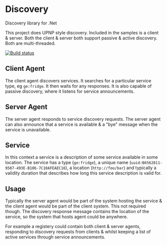 Discovery
=========

Discovery library for .Net

This project does UPNP style discovery. Included in the samples is a client & server. Both the client & server both support passive & active discovery. Both are multi-threaded.

[![Build status](https://ci.appveyor.com/api/projects/status/0q6ulxammuawn3un)](https://ci.appveyor.com/project/SimonHalsey/discovery)

Client Agent
------
The client agent discovers services. It searches for a particular service type, eg `ge:fridge`. It then waits for any responses. It is also capable of passive discovery, where it listens for service announcements.

Server Agent
-----
The server agent responds to service discovery requests. The server agent can also announce that a service is available & a "bye" message when the service is unavailable.

Service
-----
In this context a service is a description of some service available in some location. The service has a type (`ge:fridge`), a unique name (`uuid:B6562811-9587-493E-B106-7C10AFEAEC16`), a location (`http://foo/bar`) and typically a validity duration that describes how long this service description is valid for.

Usage
----
Typically the server agent would be part of the system hosting the service & the client agent would be part of the client system. This not required though. The discovery response message contains the location of the service, so the system that hosts agent could be anywhere.

For example a registery could contain both client & server agents, responding to discovery requests from clients & whilst keeping a list of active services through service announcements.
